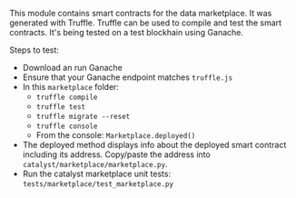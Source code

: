 This module contains smart contracts for the data marketplace.
It was generated with Truffle. Truffle can be used to compile and test
the smart contracts. It's being tested on a test blockhain using Ganache.

Steps to test:
* Download an run Ganache
* Ensure that your Ganache endpoint matches `truffle.js`
* In this `marketplace` folder:
    * `truffle compile`
    * `truffle test`
    * `truffle migrate --reset`
    * `truffle console`
    * From the console: `Marketplace.deployed()`
* The deployed method displays info about the deployed smart contract
including its address. Copy/paste the address into 
`catalyst/marketplace/marketplace.py`.
* Run the catalyst marketplace unit tests: 
`tests/marketplace/test_marketplace.py`